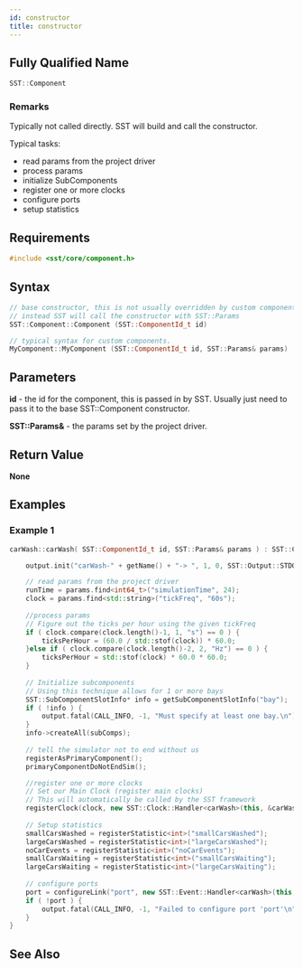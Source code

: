 ```yaml
---
id: constructor
title: constructor
---
```

## Fully Qualified Name
```cpp
SST::Component
```

### Remarks
Typically not called directly. SST will build and call the constructor.

Typical tasks:
- read params from the project driver
- process params
- initialize SubComponents
- register one or more clocks
- configure ports
- setup statistics

## Requirements

```cpp
#include <sst/core/component.h>
```

## Syntax

```cpp
// base constructor, this is not usually overridden by custom components.
// instead SST will call the constructor with SST::Params
SST::Component::Component (SST::ComponentId_t id)

// typical syntax for custom components.
MyComponent::MyComponent (SST::ComponentId_t id, SST::Params& params) : SST::Component(id) { /* constructor code */ }
```

## Parameters

**id** - the id for the component, this is passed in by SST. Usually just need to pass it to the base SST::Component constructor.

**SST::Params&** - the params set by the project driver.

## Return Value

**None**

## Examples

### Example 1
```cpp
carWash::carWash( SST::ComponentId_t id, SST::Params& params ) : SST::Component(id) {

	output.init("carWash-" + getName() + "-> ", 1, 0, SST::Output::STDOUT);

	// read params from the project driver
	runTime = params.find<int64_t>("simulationTime", 24);
	clock = params.find<std::string>("tickFreq", "60s");
	
    //process params
	// Figure out the ticks per hour using the given tickFreq
	if ( clock.compare(clock.length()-1, 1, "s") == 0 ) {
		ticksPerHour = (60.0 / std::stof(clock)) * 60.0;
	}else if ( clock.compare(clock.length()-2, 2, "Hz") == 0 ) {
		ticksPerHour = std::stof(clock) * 60.0 * 60.0;
	}
	
	// Initialize subcomponents
	// Using this technique allows for 1 or more bays
	SST::SubComponentSlotInfo* info = getSubComponentSlotInfo("bay");
	if ( !info ) {
		output.fatal(CALL_INFO, -1, "Must specify at least one bay.\n");
	}
	info->createAll(subComps);
	
	// tell the simulator not to end without us
	registerAsPrimaryComponent();
	primaryComponentDoNotEndSim();

	//register one or more clocks
	// Set our Main Clock (register main clocks)
	// This will automatically be called by the SST framework
	registerClock(clock, new SST::Clock::Handler<carWash>(this, &carWash::tick));
	
	// Setup statistics
	smallCarsWashed = registerStatistic<int>("smallCarsWashed");
	largeCarsWashed = registerStatistic<int>("largeCarsWashed");
	noCarEvents = registerStatistic<int>("noCarEvents");
	smallCarsWaiting = registerStatistic<int>("smallCarsWaiting");
	largeCarsWaiting = registerStatistic<int>("largeCarsWaiting");
	
	// configure ports
	port = configureLink("port", new SST::Event::Handler<carWash>(this, &carWash::handleEvent));
	if ( !port ) {
		output.fatal(CALL_INFO, -1, "Failed to configure port 'port'\n");
	}
}
```

## See Also